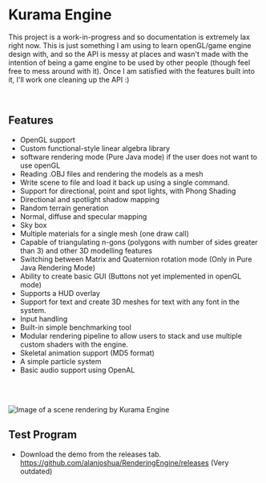 # Kurama Engine

<p> This project is a work-in-progress and so documentation is extremely lax right now. This is just something I am using to learn openGL/game engine design with, and so the API is messy at places and wasn't made with the intention of being a game engine to be used by other people (though feel free to mess around with it). Once I am satisfied with the features built into it, I'll work one cleaning up the API :) </p>
&nbsp &nbsp &nbsp

## Features
* OpenGL support
* Custom functional-style linear algebra library
* software rendering mode (Pure Java mode) if the user does not want to use openGL
* Reading .OBJ files and rendering the models as a mesh
* Write scene to file and load it back up using a single command. 
* Support for directional, point and spot lights, with Phong Shading
* Directional and spotlight shadow mapping
* Random terrain generation
* Normal, diffuse and specular mapping
* Sky box
* Multiple materials for a single mesh (one draw call)
* Capable of triangulating n-gons (polygons with number of sides greater than 3) and other 3D modelling features
* Switching between Matrix and Quaternion rotation mode (Only in Pure Java Rendering Mode)
* Ability to create basic GUI (Buttons not yet implemented in openGL mode)
* Supports a HUD overlay
* Support for text and create 3D meshes for text with any font in the system.
* Input handling
* Built-in simple benchmarking tool
* Modular rendering pipeline to allow users to stack and use multiple custom shaders with the engine. 
* Skeletal animation support (MD5 format)
* A simple particle system
* Basic audio support using OpenAL

<br>
<br>

![Image of a scene rendering by Kurama Engine](https://github.com/alanjoshua/Kurama-Engine/blob/master/images/java.exe%20Screenshot%202020.05.27%20-%2017.23.05.63.png)

## Test Program
* Download the demo from the releases tab. https://github.com/alanjoshua/RenderingEngine/releases  (Very outdated)



